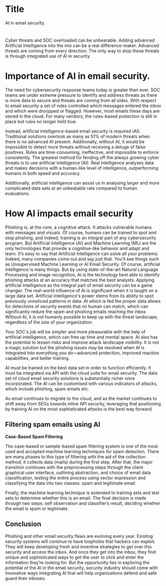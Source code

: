 # Title
AI in email security.

#

Cyber threats and SOC overloaded can be unbearable. Adding advanced Artificial Intelligence into the mix can be a real difference-maker. Advanced threats are coming from every direction. The only way to stop these threats is through  integrated use of AI in security.

# Importance of AI in email security.

The need for cybersecurity response teams today is greater than ever. SOC teams are under extreme pressure to identify and address threats as there is more data to secure and threats are coming from all sides. With respect to email security a set of rules controlled which messages entered the inbox and which were droopped or flagged. However, most emails these days are stored in the cloud. For many vendors, the rules-based protection is still in place but rules no longer hold true.

 Instead, artificial intelligence-based email security is required (AI). Traditional solutions overlook as many as 51% of modern threats when there is no advanced AI present. Additionally, without AI, it would be impossible to detect more threats without receiving a deluge of false positives. Rules are time-consuming, ineffective, and impossible to enforce consistently. The greatest method for fending off the always growing cyber threats is to use artificial intelligence (AI). Real intelligence analyses data and makes decisions with a human-like level of intelligence, outperforming humans in both speed and accuracy. 

Additionally, artificial intelligence can assist us in analysing larger and more complicated data sets at an unbeatable rate compared to human evaluations.
# How AI impacts email security

Phishing is, at the core, a cognitive attack. It attacks vulnerable humans with messages and visuals. Of course, humans can be trained to spot and stop phishing, and indeed, training is an integral part of any cybersecurity program. But Artificial Intelligence (AI) and Machine Learning (ML) are the only technologies that provide a cognitive-like behavior and adapt and learn. It’s easy to say that Artificial Intelligence can solve all your problems. Indeed, many companies come out and say just that. You’ll see things such as Unsupervised Machine Learning or AI Email Security. Of course, artificial intelligence is many things. But by using state-of-the-art Natural Language Processing and image recognition, AI is the technology best able to identify phishing attacks at an accuracy that matches the best analysts. Applying artificial intelligence as the integral part of  email security can be a game changer. The real-world influence of AI is significant when it is taught on a large data set. Artificial intelligence's power stems from its ability to spot previously unnoticed patterns in data. AI which is fed the proper data allows for detections of security events that no human can match, which can significantly redure the spam and phishing emails reaching the inbox. Without AI, it is not humanly possible to keep up with the threat landscape, regardless of the size of your organization.

Your SOC's job will be simpler and more pleasurable with the help of artificial intelligence, which can free up time and mental space. AI also has the potential to lessen risks and improve attack landscape visibility. It is not a magic solution but the phishing issues may be resolved when AI is integrated into everything you do—advanced protection, improved reaction capabilities, and better training. 

AI must be trained on the best data set in order to function efficiently. It must be integrated via API with the cloud suite for email security. The data set of cloud email security solutions is substantially richer once incorporated. The AI can be customised with various indicators of attacks, which include phishing, spam emails etc.

As email continues to migrate to the cloud, and as the market continues to shift away from SEGs towards inline API security, leveraging that positioning by training AI on the most sophisticated attacks is the best way forward.

## Filtering spam emails using AI

**Case-Based Spam Filtering**

The case-based or sample-based spam filtering system is one of the most used and accepted machine learning techniques for spam detection. There are many phases to this type of filtering with the aid of the collection method; it collects data (mails) during the first step. After that, the major transition continues with the preprocessing steps through the client graphical user interface, outlining abstraction, and choice of email data classification, testing the entire process using
vector expression and classifying the data into two classes:
spam and legitimate email.

Finally, the machine learning technique is extended to
training sets and test sets to determine whether this is an
email. The final decision is made through two steps:
 self observation and classifier’s result, deciding whether the
email is spam or legitimate.

## Conclusion

Phishing and other email security flaws are  evolving every year. Existing security systems will continue to have loopholes that hackers can exploit. They will keep developing fresh and inventive strategies to get over this security and access the inbox. And once they get into the inbox, they find unique and sophisticated ways to get the user to click and enter the information they’re looking for.  But the opportunity lies in exploring the potential of the AI in the email security, security industry should come with innovative ways integrating AI that will help organizations defend and safe guard their inboxes.
